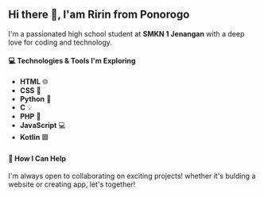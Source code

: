 ## Hi there 👋, I'am **Ririn** from **Ponorogo**
I'm a passionated high school student at **SMKN 1 Jenangan** with a deep love for coding and technology.

#### 💻 **Technologies & Tools I'm Exploring**
- **HTML** 🌐
- **CSS** 🎨
- **Python** 🐍
- **C** 💡
- **PHP** 🔧
- **JavaScript** 💻
- **Kotlin** 🟩

#### 💬 **How I Can Help**
I'm always open to collaborating on exciting projects! whether it's bulding a website or creating app, let's together!
